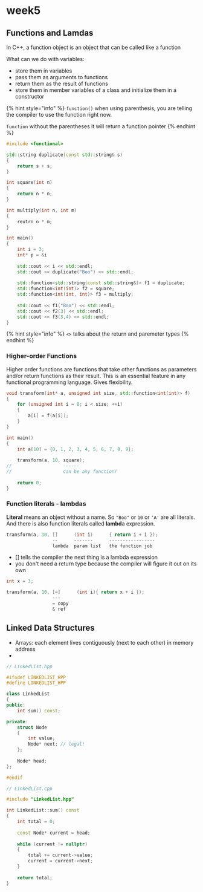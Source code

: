 # week5

## Functions and Lamdas

In C++, a function object is an object that can be called like a function

What can we do with variables:&#x20;

* store them in variables&#x20;
* pass them as arguments to functions&#x20;
* return them as the result of functions&#x20;
* store them in member variables of a class and initialize them in a constructor&#x20;

{% hint style="info" %}
`function()` when using parenthesis, you are telling the compiler to use the function right now.&#x20;

`function` without the parentheses it will return a function pointer
{% endhint %}



```cpp
#include <functional>

std::string duplicate(const std::string& s)
{
    return s + s;
}

int square(int n)
{
    return n * n;
}

int multiply(int n, int m)
{
    reutrn n * m;
}

int main()
{
    int i = 3;
    int* p = &i
    
    std::cout << i << std::endl;
    std::cout << duplicate("Boo") << std::endl;
    
    std::function<std::string(const std::string&)> f1 = duplicate;
    std::function<int(int)> f2 = square;
    std::function<int(int, int)> f3 = multiply;
    
    std::cout << f1("Boo") << std::endl;
    std::cout << f2(3) << std::endl;
    std::cout << f3(3,4) << std::endl;
}
```

{% hint style="info" %}
`<>` talks about the return and paremeter types
{% endhint %}

### Higher-order Functions

Higher order functions are functions that take other functions as parameters and/or return functions as their result. This is an essential feature in any functional programming language. Gives flexibility.

```cpp
void transform(int* a, unsigned int size, std::function<int(int)> f)
{
    for (unsigned int i = 0; i < size; ++i)
    {
        a[i] = f(a[i]);
    }
}

int main()
{
    int a[10] = {0, 1, 2, 3, 4, 5, 6, 7, 8, 9};
    
    transform(a, 10, square);
//                   ------ 
//                   can be any function!
    
    return 0;
}
```

### Function literals - lambdas&#x20;

**Literal** means an object without a name. So `"Boo"` or `10` or `'A'` are all literals. And there is also function literals called **lambd**a expression.

```cpp
transform(a, 10, []      (int i)      { return i + i });
                 --      -------      -----------------
                 lambda  param list   the function job
```

* \[] tells the compiler the next thing is a lambda expression&#x20;
* you don't need a return type because the compiler will figure it out on its own

```cpp
int x = 3;

transform(a, 10, [=]      (int i){ return x + i });
                 ---     
                 = copy     
                 & ref
```

## Linked Data Structures

* Arrays: each element lives contiguously (next to each other) in memory address&#x20;
* &#x20;

```cpp
// LinkedList.hpp

#ifndef LINKEDLIST_HPP
#define LINKEDLIST_HPP

class LinkedList 
{
public:
    int sum() const;

private:
    struct Node
    {
        int value;
        Node* next; // legal!
    };
    
    Node* head;
};

#endif
```



```cpp
// LinkedList.cpp

#include "LinkedList.hpp"

int LinkedList::sum() const
{
    int total = 0;
    
    const Node* current = head;
    
    while (current != nullptr)
    {
        total += current->value;
        current = current->next;
    }
    
    return total;
}
```

